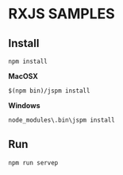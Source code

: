 # RXJS SAMPLES

## Install

```
npm install
```

**MacOSX**
```
$(npm bin)/jspm install
```

**Windows**
```
node_modules\.bin\jspm install
```

## Run 

```
npm run servep
```


